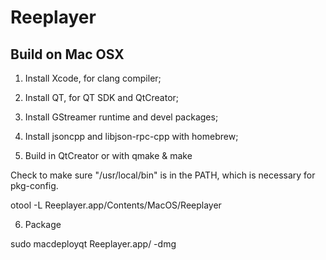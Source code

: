 # Reeplayer 

## Build on Mac OSX

1. Install Xcode, for clang compiler; 

2. Install QT, for QT SDK and QtCreator; 

3. Install GStreamer runtime and devel packages;

4. Install jsoncpp and libjson-rpc-cpp with homebrew; 

5. Build in QtCreator or with qmake & make 

Check to make sure "/usr/local/bin" is in the PATH, which is necessary for pkg-config.

otool -L Reeplayer.app/Contents/MacOS/Reeplayer

6. Package 

sudo macdeployqt Reeplayer.app/ -dmg



